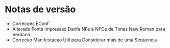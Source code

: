 # Notas de versão
- Correcoes EConf
- Alterado Fonte Impressao Danfe NFe e NFCe de Times New Roman para Verdana
- Correcao Manifestacao Util para Considerar mais de uma Sequencia